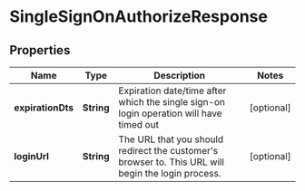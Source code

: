 

# SingleSignOnAuthorizeResponse


## Properties

| Name | Type | Description | Notes |
|------------ | ------------- | ------------- | -------------|
|**expirationDts** | **String** | Expiration date/time after which the single sign-on login operation will have timed out |  [optional] |
|**loginUrl** | **String** | The URL that you should redirect the customer&#39;s browser to.  This URL will begin the login process. |  [optional] |



